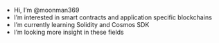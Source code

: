 -  Hi, I’m @moonman369
-  I’m interested in smart contracts and application specific blockchains
-  I’m currently learning Solidity and Cosmos SDK
-  I’m looking more insight in these fields



